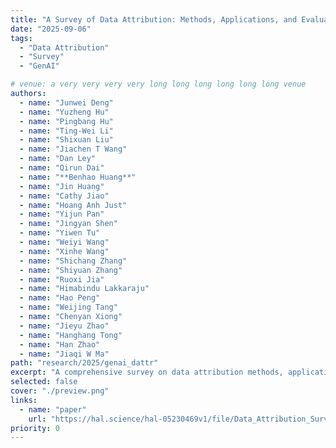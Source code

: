 ```yaml
---
title: "A Survey of Data Attribution: Methods, Applications, and Evaluation in the Era of Generative AI"
date: "2025-09-06"
tags:
  - "Data Attribution"
  - "Survey"
  - "GenAI"

# venue: a very very very very long long long long long long venue
authors:
  - name: "Junwei Deng"
  - name: "Yuzheng Hu"
  - name: "Pingbang Hu"
  - name: "Ting-Wei Li"
  - name: "Shixuan Liu"
  - name: "Jiachen T Wang"
  - name: "Dan Ley"
  - name: "Qirun Dai"
  - name: "**Benhao Huang**"
  - name: "Jin Huang"
  - name: "Cathy Jiao"
  - name: "Hoang Anh Just"
  - name: "Yijun Pan"
  - name: "Jingyan Shen"
  - name: "Yiwen Tu"
  - name: "Weiyi Wang"
  - name: "Xinhe Wang"
  - name: "Shichang Zhang"
  - name: "Shiyuan Zhang"
  - name: "Ruoxi Jia"
  - name: "Himabindu Lakkaraju"
  - name: "Hao Peng"
  - name: "Weijing Tang"
  - name: "Chenyan Xiong"
  - name: "Jieyu Zhao"
  - name: "Hanghang Tong"
  - name: "Han Zhao"
  - name: "Jiaqi W Ma"
path: "research/2025/genai_dattr"
excerpt: "A comprehensive survey on data attribution methods, applications, and evaluation protocols that address how training data influences the behaviors of generative AI systems."
selected: false
cover: "./preview.png"
links:
  - name: "paper"
    url: "https://hal.science/hal-05230469v1/file/Data_Attribution_Survey__HAL.pdf"
priority: 0
---
```


